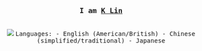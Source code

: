 <h3 align="center"><samp>I am <b><a rel="nofollow noopener noreferrer" target="_blank" href="kl0907.github.io">K Lin</a></b></samp></h3>
<p align="center"><br>
    <a href="www.linkedin.com/in/kl0907">
    <img src="https://img.shields.io/badge/linkedin-%230077B5.svg?&style=for-the-badge&logo=linkedin&logoColor=white" /></a>
  <samp>
      Languages:
- English (American/British)
- Chinese (simplified/traditional)
- Japanese
  </samp>
</p>
    
<!--
**kl0907/kl0907** is a ✨ _special_ ✨ repository because its `README.md` (this file) appears on your GitHub profile.

Here are some ideas to get you started:

- 🔭 I’m currently working on ...
- 🌱 I’m currently learning ...
- 👯 I’m looking to collaborate on ...
- 🤔 I’m looking for help with ...
- 💬 Ask me about ...
- 📫 How to reach me: ...
- 😄 Pronouns: ...
- ⚡ Fun fact: ...
-->
